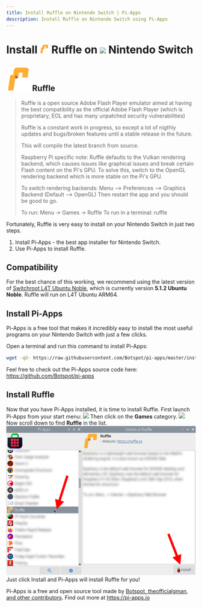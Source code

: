 ```yaml
---
title: Install Ruffle on Nintendo Switch | Pi-Apps
description: Install Ruffle on Nintendo Switch using Pi-Apps
---
```

<div class="simple-install-content content">

# Install <img src="/img/app-icons/Ruffle/icon-64.png" height=24> Ruffle on <img src=/img/other-icons/switch-icon.svg height=24> Nintendo Switch

## <img src="/img/app-icons/Ruffle/icon-64.png"> Ruffle
> Ruffle is a open source Adobe Flash Player emulator aimed at having the best compatibility as the official Adobe Flash Player (which is proprietary, EOL and has many unpatched security vulnerabilities)
> 
> Ruffle is a constant work in progress, so except a lot of nigthly updates and bugs/broken features until a stable release in the future.
> 
> This will compile the latest branch from source.
> 
> Raspberry Pi specific note: Ruffle defaults to the Vulkan rendering backend, which causes issues like graphical issues and break certain Flash content on the Pi's GPU. To solve this, switch to the OpenGL rendering backend which is more stable on the Pi's GPU.
> 
> To switch rendering backends:
> Menu --> Preferences --> Graphics Backend (Default --> OpenGL)
> Then restart the app and you should be good to go.
> 
> To run: Menu -> Games -> Ruffle
> To run in a terminal: ruffle

Fortunately, Ruffle is very easy to install on your Nintendo Switch in just two steps.
1. Install Pi-Apps - the best app installer for Nintendo Switch.
2. Use Pi-Apps to install Ruffle.
</div>
<div class="simple-install-content content">

## Compatibility
For the best chance of this working, we recommend using the latest version of [Switchroot L4T Ubuntu Noble](https://wiki.switchroot.org/wiki/linux/l4t-ubuntu-noble-installation-guide), which is currently version **5.1.2 Ubuntu Noble**.
Ruffle will run on L4T Ubuntu ARM64.
</div>
<div class="simple-install-content content">

## Install Pi-Apps

Pi-Apps is a free tool that makes it incredibly easy to install the most useful programs on your Nintendo Switch with just a few clicks.

Open a terminal and run this command to install Pi-Apps:
```bash
wget -qO- https://raw.githubusercontent.com/Botspot/pi-apps/master/install | bash
```
Feel free to check out the Pi-Apps source code here: https://github.com/Botspot/pi-apps
</div>
<div class="simple-install-content content">

## Install Ruffle

Now that you have Pi-Apps installed, it is time to install Ruffle.
First launch Pi-Apps from your start menu:
<img src="/img/start-menu.png">
Then click on the <b>Games</b> category.
<img src="/img/category-selections/Games.png">
Now scroll down to find <b>Ruffle</b> in the list.
<img src="/img/app-icons/Ruffle/app-selection.png">
Just click Install and Pi-Apps will install Ruffle for you!
</div>
<div class="simple-install-content content">

Pi-Apps is a free and open source tool made by [Botspot, theofficialgman, and other contributors](/about/#contributors). Find out more at https://pi-apps.io
</div>
